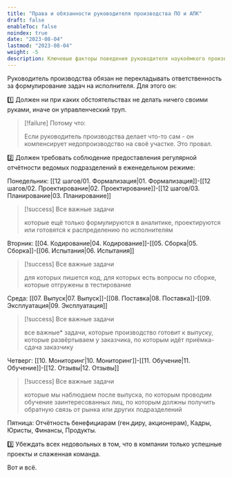 ```yaml
---
title: "Права и обязанности руководителя производства ПО и АПК"
draft: false
enableToc: false
noindex: true
date: "2023-08-04"
lastmod: "2023-08-04"
weight: -5
description: Ключевые факторы поведения руководителя наукоёмкого производства
---
```


Руководитель производства обязан не перекладывать ответственность за формулирование задач на исполнителя. Для этого он:

1️⃣ Должен ни при каких обстоятельствах не делать ничего своими руками, иначе он управленческий труп.
> [!failure] Потому что:
>
> Если руководитель производства делает что-то сам - он компенсирует недопроизводство на своё участке. Это провал.


2️⃣ Должен требовать соблюдение предоставления регулярной отчётности ведомых подразделений в еженедельном режиме:

Понедельник: [[12 шагов/01. Формализация|01. Формализация]]-[[12 шагов/02. Проектирование|02. Проектирование]]-[[12 шагов/03. Планирование|03. Планирование]]
> [!success] Все важные задачи
>
> которые ещё только формулируются в аналитике, проектируются или готовятся к распределению по исполнителям

Вторник: [[04. Кодирование|04. Кодирование]]-[[05. Сборка|05. Сборка]]-[[06. Испытания|06. Испытания]]
> [!success] Все важные задачи
>
> для которых пишется код, для которых есть вопросы по сборке, которые отгружены в тестирование

Среда: [[07. Выпуск|07. Выпуск]]-[[08. Поставка|08. Поставка]]-[[09. Эксплуатация|09. Эксплуатация]]
> [!success] Все важные задачи
>
> все важные* задачи, которые производство готовит к выпуску, которые развёртываем у заказчика, по которым идёт приёмка-сдача заказчику

Четверг: [[10. Мониторинг|10. Мониторинг]]-[[11. Обучение|11. Обучение]]-[[12. Отзывы|12. Отзывы]]
> [!success] Все важные задачи
>
> которые мы наблюдаем после выпуска, по которым проводим обучение заинтересованных лиц, по которым должны получить обратную связь от рынка или других подразделений

Пятница:
Отчётность бенефициарам (ген.диру, акционерам), Кадры, Юристы, Финансы, Продукты.

3️⃣ Убеждать всех недовольных в том, что в компании только успешные проекты и слаженная команда.

Вот и всё.